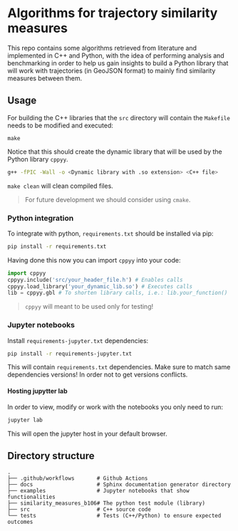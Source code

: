 # Algorithms for trajectory similarity measures
This repo contains some algorithms retrieved from literature and implemented
in C++ and Python, with the idea of performing analysis and benchmarking in
order to help us gain insights to build a Python library that will work with
trajectories (in GeoJSON format) to mainly find similarity measures between
them.

## Usage
For building the C++ libraries that the `src` directory will contain the
`Makefile` needs to be modified and executed:

```
make
```

Notice that this should create the dynamic library that will be used by the
Python library `cppyy`.

```sh
g++ -fPIC -Wall -o <Dynamic library with .so extension> <C++ file>
```

`make clean` will clean compiled files.

> For future development we should consider using `cmake`.

### Python integration
To integrate with python, `requirements.txt` should be installed via pip:

```sh
pip install -r requirements.txt
```

Having done this now you can import `cppyy` into your code:

```python
import cppyy
cppyy.include('src/your_header_file.h') # Enables calls
cppyy.load_library('your_dynamic_lib.so') # Executes calls
lib = cppyy.gbl # To shorten library calls, i.e.: lib.your_function()
```

> `cppyy` will meant to be used only for testing!

### Jupyter notebooks
Install `requirements-jupyter.txt` dependencies:

```sh
pip install -r requirements-jupyter.txt
```

This will contain `requirements.txt` dependencies. Make sure to match same
dependencies versions! In order not to get versions conflicts.

#### Hosting jupytter lab
In order to view, modify or work with the notebooks you only need to run:

```sh
jupyter lab
```

This will open the jupyter host in your default browser.

## Directory structure

    .
    ├── .github/workflows       # Github Actions
    ├── docs                    # Sphinx documentation generator directory
    ├── examples                # Jupyter notebooks that show functionalities
    ├── similarity_measures_b106# The python test module (library)
    ├── src                     # C++ source code
    └── tests                   # Tests (C++/Python) to ensure expected outcomes
